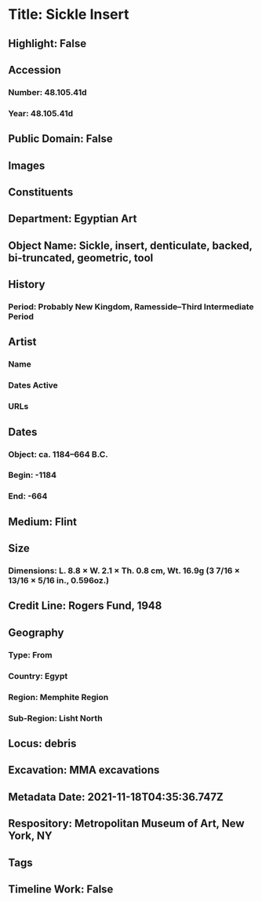 # Title: Sickle Insert
## Highlight: False
## Accession
### Number: 48.105.41d
### Year: 48.105.41d
## Public Domain: False
## Images
## Constituents
## Department: Egyptian Art
## Object Name: Sickle, insert, denticulate, backed, bi-truncated, geometric, tool
## History
### Period: Probably New Kingdom, Ramesside–Third Intermediate Period
## Artist
### Name
### Dates Active
### URLs
## Dates
### Object: ca. 1184–664 B.C.
### Begin: -1184
### End: -664
## Medium: Flint
## Size
### Dimensions: L. 8.8 × W. 2.1 × Th. 0.8 cm, Wt. 16.9g (3 7/16 × 13/16 × 5/16 in., 0.596oz.)
## Credit Line: Rogers Fund, 1948
## Geography
### Type: From
### Country: Egypt
### Region: Memphite Region
### Sub-Region: Lisht North
## Locus: debris
## Excavation: MMA excavations
## Metadata Date: 2021-11-18T04:35:36.747Z
## Respository: Metropolitan Museum of Art, New York, NY
## Tags
## Timeline Work: False
